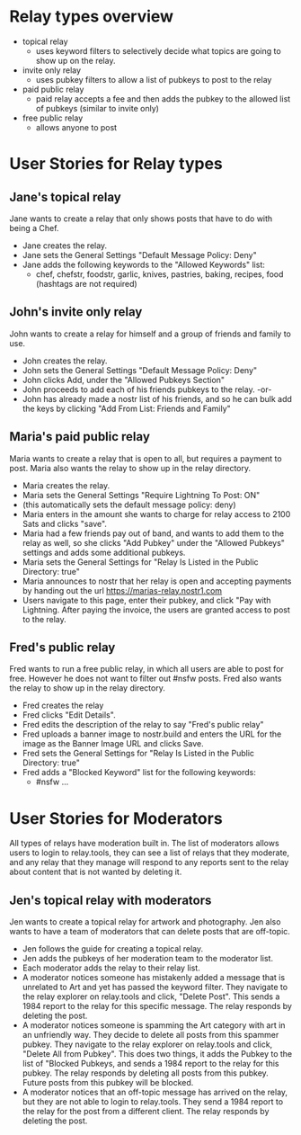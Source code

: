 # Relay types overview

* topical relay
  * uses keyword filters to selectively decide what topics are going to show up on the relay.
* invite only relay
  * uses pubkey filters to allow a list of pubkeys to post to the relay
* paid public relay
  * paid relay accepts a fee and then adds the pubkey to the allowed list of pubkeys (similar to invite only)
* free public relay
  * allows anyone to post

# User Stories for Relay types

## Jane's topical relay
Jane wants to create a relay that only shows posts that have to do with being a Chef.

* Jane creates the relay.
* Jane sets the General Settings "Default Message Policy: Deny"
* Jane adds the following keywords to the "Allowed Keywords" list:
  * chef, chefstr, foodstr, garlic, knives, pastries, baking, recipes, food (hashtags are not required)

## John's invite only relay
John wants to create a relay for himself and a group of friends and family to use.

* John creates the relay.
* John sets the General Settings "Default Message Policy: Deny"
* John clicks Add, under the "Allowed Pubkeys Section"
* John proceeds to add each of his friends pubkeys to the relay.
-or-
* John has already made a nostr list of his friends, and so he can bulk add the keys by clicking "Add From List: Friends and Family"

## Maria's paid public relay
Maria wants to create a relay that is open to all, but requires a payment to post.  Maria also wants the relay to show up in the relay directory.

* Maria creates the relay.
* Maria sets the General Settings "Require Lightning To Post: ON"
* (this automatically sets the default message policy: deny)
* Maria enters in the amount she wants to charge for relay access to 2100 Sats and clicks "save".
* Maria had a few friends pay out of band, and wants to add them to the relay as well, so she clicks "Add Pubkey" under the "Allowed Pubkeys" settings and adds some additional pubkeys.
* Maria sets the General Settings for "Relay Is Listed in the Public Directory: true"
* Maria announces to nostr that her relay is open and accepting payments by handing out the url https://marias-relay.nostr1.com
* Users navigate to this page, enter their pubkey, and click "Pay with Lightning.  After paying the invoice, the users are granted access to post to the relay.

## Fred's public relay
Fred wants to run a free public relay, in which all users are able to post for free.  However he does not want to filter out #nsfw posts.  Fred also wants the relay to show up in the relay directory.

* Fred creates the relay
* Fred clicks "Edit Details".
* Fred edits the description of the relay to say "Fred's public relay"
* Fred uploads a banner image to nostr.build and enters the URL for the image as the Banner Image URL and clicks Save.
* Fred sets the General Settings for "Relay Is Listed in the Public Directory: true"
* Fred adds a "Blocked Keyword" list for the following keywords:
  * #nsfw ...

# User Stories for Moderators
All types of relays have moderation built in.  The list of moderators allows users to login to relay.tools, they can see a list of relays that they moderate, and any relay that they manage will respond to any reports sent to the relay about content that is not wanted by deleting it.

## Jen's topical relay with moderators
Jen wants to create a topical relay for artwork and photography.  Jen also wants to have a team of moderators that can delete posts that are off-topic.

* Jen follows the guide for creating a topical relay.
* Jen adds the pubkeys of her moderation team to the moderator list.
* Each moderator adds the relay to their relay list.
* A moderator notices someone has mistakenly added a message that is unrelated to Art and yet has passed the keyword filter.  They navigate to the relay explorer on relay.tools and click, "Delete Post".  This sends a 1984 report to the relay for this specific message.  The relay responds by deleting the post.
* A moderator notices someone is spamming the Art category with art in an unfriendly way.  They decide to delete all posts from this spammer pubkey.  They navigate to the relay explorer on relay.tools and click, "Delete All from Pubkey".  This does two things, it adds the Pubkey to the list of "Blocked Pubkeys, and sends a 1984 report to the relay for this pubkey.  The relay responds by deleting all posts from this pubkey.  Future posts from this pubkey will be blocked.
* A moderator notices that an off-topic message has arrived on the relay, but they are not able to login to relay.tools.  They send a 1984 report to the relay for the post from a different client.  The relay responds by deleting the post.
